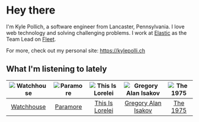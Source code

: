 # Hey there


I'm Kyle Pollich, a software engineer from Lancaster, Pennsylvania. I love web technology and solving challenging problems.
I work at [Elastic](https://www.elastic.co/) as the Team Lead on [Fleet](https://www.elastic.co/guide/en/fleet/current/fleet-overview.html).

For more, check out my personal site: https://kylepolli.ch

## What I'm listening to lately

<!-- begin artists -->
  |![Watchhouse](https://i.scdn.co/image/ab6761610000f178d4cf73dc366d37ad8c23b7d0)|![Paramore](https://i.scdn.co/image/ab6761610000f178b10c34546a4ca2d7faeb8865)|![This Is Lorelei](https://i.scdn.co/image/ab6761610000f17847a79a4b43ca5741f6f4d289)|![Gregory Alan Isakov](https://i.scdn.co/image/ab6761610000f1784528d0f9bb51b241561a16f3)|![The 1975](https://i.scdn.co/image/ab6761610000f1780c6e752cbb1e6d1416970f5a)|
  |:---:|:---:|:---:|:---:|:---:|
  |[Watchhouse](https://open.spotify.com/artist/675tsBPpaZtqyiBwEf3ZEP)|[Paramore](https://open.spotify.com/artist/74XFHRwlV6OrjEM0A2NCMF)|[This Is Lorelei](https://open.spotify.com/artist/0GmYGGZZIU8vHbI0bAXZun)|[Gregory Alan Isakov](https://open.spotify.com/artist/5sXaGoRLSpd7VeyZrLkKwt)|[The 1975](https://open.spotify.com/artist/3mIj9lX2MWuHmhNCA7LSCW)|
<!-- end artists -->
